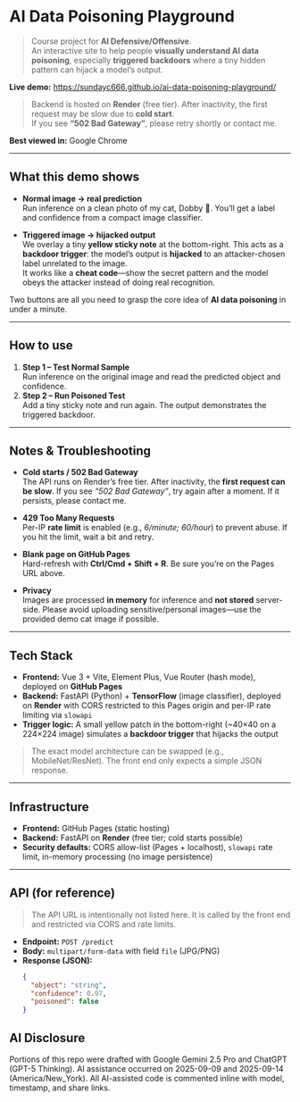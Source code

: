 # AI Data Poisoning Playground

> Course project for **AI Defensive/Offensive**.  
> An interactive site to help people **visually understand AI data poisoning**, especially **triggered backdoors** where a tiny hidden pattern can hijack a model’s output.

**Live demo:** https://sundayc666.github.io/ai-data-poisoning-playground/

> Backend is hosted on **Render** (free tier). After inactivity, the first request may be slow due to **cold start**.  
> If you see **“502 Bad Gateway”**, please retry shortly or contact me.

**Best viewed in:** Google Chrome

---

## What this demo shows

- **Normal image → real prediction**  
  Run inference on a clean photo of my cat, Dobby 🐾. You’ll get a label and confidence from a compact image classifier.

- **Triggered image → hijacked output**  
  We overlay a tiny **yellow sticky note** at the bottom-right. This acts as a **backdoor trigger**: the model’s output is **hijacked** to an attacker-chosen label unrelated to the image.  
  It works like a **cheat code**—show the secret pattern and the model obeys the attacker instead of doing real recognition.

Two buttons are all you need to grasp the core idea of **AI data poisoning** in under a minute.

---

## How to use

1. **Step 1 – Test Normal Sample**  
   Run inference on the original image and read the predicted object and confidence.
2. **Step 2 – Run Poisoned Test**  
   Add a tiny sticky note and run again. The output demonstrates the triggered backdoor.

---

## Notes & Troubleshooting

- **Cold starts / 502 Bad Gateway**  
  The API runs on Render’s free tier. After inactivity, the **first request can be slow**. If you see *“502 Bad Gateway”*, try again after a moment. If it persists, please contact me.

- **429 Too Many Requests**  
  Per-IP **rate limit** is enabled (e.g., *6/minute; 60/hour*) to prevent abuse. If you hit the limit, wait a bit and retry.

- **Blank page on GitHub Pages**  
  Hard-refresh with **Ctrl/Cmd + Shift + R**. Be sure you’re on the Pages URL above.

- **Privacy**  
  Images are processed **in memory** for inference and **not stored** server-side. Please avoid uploading sensitive/personal images—use the provided demo cat image if possible.

---

## Tech Stack

- **Frontend:** Vue 3 + Vite, Element Plus, Vue Router (hash mode), deployed on **GitHub Pages**  
- **Backend:** FastAPI (Python) + **TensorFlow** (image classifier), deployed on **Render** with CORS restricted to this Pages origin and per-IP rate limiting via `slowapi`  
- **Trigger logic:** A small yellow patch in the bottom-right (~40×40 on a 224×224 image) simulates a **backdoor trigger** that hijacks the output

> The exact model architecture can be swapped (e.g., MobileNet/ResNet). The front end only expects a simple JSON response.

---

## Infrastructure

- **Frontend:** GitHub Pages (static hosting)  
- **Backend:** FastAPI on **Render** (free tier; cold starts possible)  
- **Security defaults:** CORS allow-list (Pages + localhost), `slowapi` rate limit, in-memory processing (no image persistence)

---

## API (for reference)

> The API URL is intentionally not listed here. It is called by the front end and restricted via CORS and rate limits.

- **Endpoint:** `POST /predict`  
- **Body:** `multipart/form-data` with field `file` (JPG/PNG)  
- **Response (JSON):**
  ```json
  {
    "object": "string",
    "confidence": 0.97,
    "poisoned": false
  }

## AI Disclosure
Portions of this repo were drafted with Google Gemini 2.5 Pro and ChatGPT (GPT-5 Thinking).
AI assistance occurred on 2025-09-09 and 2025-09-14 (America/New_York). All AI-assisted
code is commented inline with model, timestamp, and share links.
